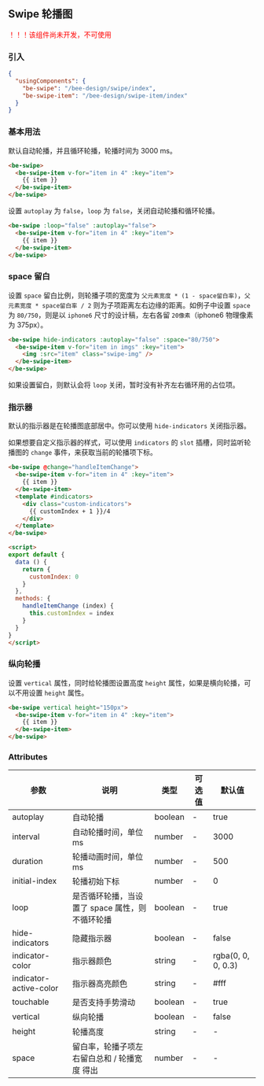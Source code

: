 ## Swipe 轮播图

<p style="color: #ff0000;">！！！该组件尚未开发，不可使用</p>

### 引入

```json
{
  "usingComponents": {
    "be-swipe": "/bee-design/swipe/index",
    "be-swipe-item": "/bee-design/swipe-item/index"
  }
}
```

### 基本用法

默认自动轮播，并且循环轮播，轮播时间为 3000 ms。

```html
<be-swipe>
  <be-swipe-item v-for="item in 4" :key="item">
    {{ item }}
  </be-swipe-item>
</be-swipe>
```

设置 `autoplay` 为 `false`，`loop` 为 `false`，关闭自动轮播和循环轮播。

```html
<be-swipe :loop="false" :autoplay="false">
  <be-swipe-item v-for="item in 4" :key="item">
    {{ item }}
  </be-swipe-item>
</be-swipe>
```

### space 留白

设置 `space` 留白比例，则轮播子项的宽度为 `父元素宽度 * (1 - space留白率)`，`父元素宽度 * space留白率 / 2` 则为子项距离左右边缘的距离。如例子中设置
`space` 为 `80/750`，则是以 `iphone6` 尺寸的设计稿，左右各留 `20像素`（iphone6 物理像素为 375px）。

```html
<be-swipe hide-indicators :autoplay="false" :space="80/750">
  <be-swipe-item v-for="item in imgs" :key="item">
    <img :src="item" class="swipe-img" />
  </be-swipe-item>
</be-swipe>
```

如果设置留白，则默认会将 `loop` 关闭，暂时没有补齐左右循环用的占位项。

### 指示器

默认的指示器是在轮播图底部居中。你可以使用 `hide-indicators` 关闭指示器。

如果想要自定义指示器的样式，可以使用 `indicators` 的 `slot` 插槽，同时监听轮播图的 `change` 事件，来获取当前的轮播项下标。

```html
<be-swipe @change="handleItemChange">
  <be-swipe-item v-for="item in 4" :key="item">
    {{ item }}
  </be-swipe-item>
  <template #indicators>
    <div class="custom-indicators">
      {{ customIndex + 1 }}/4
    </div>
  </template>
</be-swipe>

<script>
export default {
  data () {
    return {
      customIndex: 0
    }
  },
  methods: {
    handleItemChange (index) {
      this.customIndex = index
    }
  }
}
</script>
```

### 纵向轮播

设置 `vertical` 属性，同时给轮播图设置高度 `height` 属性，如果是横向轮播，可以不用设置 `height` 属性。

```html
<be-swipe vertical height="150px">
  <be-swipe-item v-for="item in 4" :key="item">
    {{ item }}
  </be-swipe-item>
</be-swipe>
```

### Attributes

| 参数      | 说明                                 | 类型      | 可选值       | 默认值   |
|---------- |------------------------------------ |---------- |------------- |-------- |
| autoplay | 自动轮播 | boolean | - | true |
| interval | 自动轮播时间，单位 ms | number | - | 3000 |
| duration | 轮播动画时间，单位 ms | number | - | 500 |
| initial-index | 轮播初始下标 | number | - | 0 |
| loop | 是否循环轮播，当设置了 space 属性，则不循环轮播 | boolean | - | true |
| hide-indicators | 隐藏指示器 | boolean | - | false |
| indicator-color | 指示器颜色 | string | - | rgba(0, 0, 0, 0.3) |
| indicator-active-color | 指示器高亮颜色 | string | - | #fff |
| touchable | 是否支持手势滑动 | boolean | - | true |
| vertical | 纵向轮播 | boolean | - | false |
| height | 轮播高度 | string | - | - |
| space | 留白率，轮播子项左右留白总和 / 轮播宽度 得出 | number | - | - |
